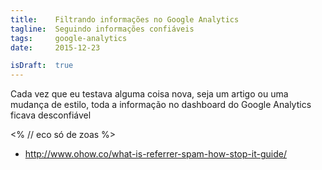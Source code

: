 ```yaml
---
title:    Filtrando informações no Google Analytics
tagline:  Seguindo informações confiáveis
tags:     google-analytics
date:     2015-12-23

isDraft:  true
---
```


Cada vez que eu testava alguma coisa nova, seja um artigo ou uma mudança de estilo, toda a informação no dashboard do Google Analytics ficava desconfiável

<%
// eco só de zoas
%>

- http://www.ohow.co/what-is-referrer-spam-how-stop-it-guide/
